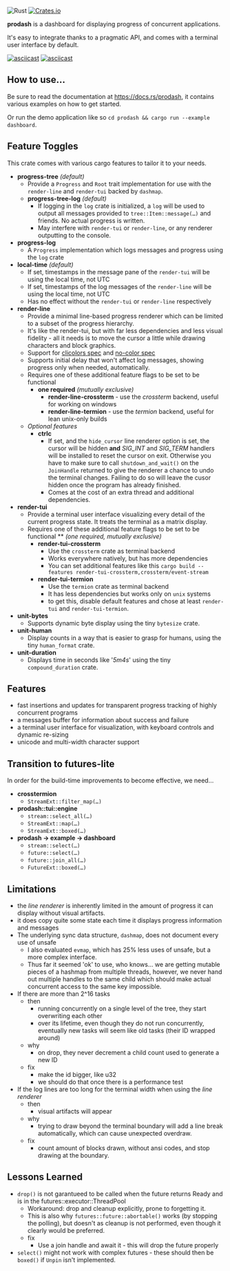 ![Rust](https://github.com/Byron/prodash/workflows/Rust/badge.svg)
[![Crates.io](https://img.shields.io/crates/v/prodash.svg)](https://crates.io/crates/prodash)

**prodash** is a dashboard for displaying progress of concurrent applications.

It's easy to integrate thanks to a pragmatic API, and comes with a terminal user interface by default.

[![asciicast](https://asciinema.org/a/315956.svg)](https://asciinema.org/a/315956)
[![asciicast](https://asciinema.org/a/346619.svg)](https://asciinema.org/a/346619)

## How to use…

Be sure to read the documentation at https://docs.rs/prodash, it contains various examples on how to get started.

Or run the demo application like so `cd prodash && cargo run --example dashboard`.

## Feature Toggles

This crate comes with various cargo features to tailor it to your needs.

* **progress-tree** _(default)_
  * Provide a `Progress` and `Root` trait implementation for use with the `render-line` and `render-tui` backed by `dashmap`.
  * **progress-tree-log** _(default)_
    * If logging in the `log` crate is initialized, a `log` will be used to output all messages provided to
      `tree::Item::message(…)` and friends. No actual progress is written.
    * May interfere with `render-tui` or `render-line`, or any renderer outputting to the console.
* **progress-log**
  * A `Progress` implementation which logs messages and progress using the `log` crate
* **local-time** _(default)_
  * If set, timestamps in the message pane of the `render-tui` will be using the local time, not UTC
  * If set, timestamps of the log messages of the `render-line` will be using the local time, not UTC
  * Has no effect without the `render-tui` or `render-line` respectively
* **render-line**
  * Provide a minimal line-based progress renderer which can be limited to a subset of the progress hierarchy.
  * It's like the render-tui, but with far less dependencies and less visual fidelity - all it needs is to move
    the cursor a little while drawing characters and block graphics.
  * Support for [clicolors spec](https://bixense.com/clicolors/) and [no-color spec](https://no-color.org)
  * Supports initial delay that won't affect log messages, showing progress only when needed, automatically.
  * Requires one of these additional feature flags to be set to be functional
    * **one required** _(mutually exclusive)_
       * **render-line-crossterm** - use the _crossterm_ backend, useful for working on windows
       * **render-line-termion** - use the _termion_ backend, useful for lean unix-only builds
  * _Optional features_
       * **ctrlc**
          * If set, and the `hide_cursor` line renderer option is set, the cursor will be hidden **and** *SIG_INT* and *SIG_TERM* handlers will be 
            installed to reset the cursor on exit. Otherwise you have to make sure to call `shutdown_and_wait()` on the `JoinHandle` returned
            to give the renderer a chance to undo the terminal changes. Failing to do so will leave the cusor hidden once the program has already
            finished.
          * Comes at the cost of an extra thread and additional dependencies.
* **render-tui**
  * Provide a terminal user interface visualizing every detail of the current progress state. It treats the terminal
    as a matrix display.
  * Requires one of these additional feature flags to be set to be functional
    ** _(one required, mutually exclusive)_
       * **render-tui-crossterm**
         * Use the `crossterm` crate as terminal backend
         * Works everywhere natively, but has more dependencies
         * You can set additional features like this `cargo build --features render-tui-crossterm,crossterm/event-stream`
       * **render-tui-termion**
         * Use the `termion` crate as terminal backend 
         * It has less dependencies but works only on `unix` systems
         * to get this, disable default features and chose at least `render-tui` and `render-tui-termion`.
* **unit-bytes**
  * Supports dynamic byte display using the tiny `bytesize` crate.
* **unit-human**
  * Display counts in a way that is easier to grasp for humans, using the tiny `human_format` crate.
* **unit-duration**
  * Displays time in seconds like '_5m4s_' using the tiny `compound_duration` crate.

## Features

* fast insertions and updates for transparent progress tracking of highly concurrent programs
* a messages buffer for information about success and failure
* a terminal user interface for visualization, with keyboard controls and dynamic re-sizing
* unicode and multi-width character support

## Transition to futures-lite

In order for the build-time improvements to become effective, we need…

* **crosstermion**
  * `StreamExt::filter_map(…)`
* **prodash::tui::engine**
  * `stream::select_all(…)`
  * `StreamExt::map(…)`
  * `StreamExt::boxed(…)`
* **prodash -> example -> dashboard**
  * `stream::select(…)` 
  * `future::select(…)`
  * `future::join_all(…)`
  * `FutureExt::boxed(…)`


## Limitations

* the *line renderer* is inherently limited in the amount of progress it can display without visual artifacts.
* it does copy quite some state each time it displays progress information and messages
* The underlying sync data structure, `dashmap`, does not document every use of unsafe
  * I also evaluated `evmap`, which has 25% less uses of unsafe, but a more complex interface.
  * Thus far it seemed 'ok' to use, who knows… we are getting mutable pieces of a hashmap from multiple threads,
    however, we never hand out multiple handles to the same child which should make actual concurrent access to 
    the same key impossible.
* If there are more than 2^16 tasks
  * then
    * running concurrently on a single level of the tree, they start overwriting each other
    * over its lifetime, even though they do not run concurrently, eventually new tasks will seem like old tasks (their ID wrapped around)
  * why
    * on drop, they never decrement a child count used to generate a new ID
  * fix
    * make the id bigger, like u32
    * we should do that once there is a performance test
* If the log lines are too long for the terminal width when using the *line renderer*
  * then
    * visual artifacts will appear
  * why
    * trying to draw beyond the terminal boundary will add a line break automatically, which can cause unexpected overdraw.
  * fix
    * count amount of blocks drawn, without ansi codes, and stop drawing at the boundary.
    
## Lessons Learned

* `drop()` is not garantueed to be called when the future returns Ready and is in the futures::executor::ThreadPool
  * Workaround: drop and cleanup explicitly, prone to forgetting it.
  * This is also why `futures::future::abortable()` works (by stopping the polling), but doesn't as cleanup is not performed,
    even though it clearly would be preferred.
  * fix
    * Use a join handle and await it - this will drop the future properly
* `select()` might not work with complex futures - these should then be `boxed()` if `Unpin` isn't implemented.

